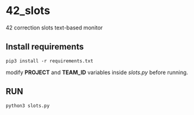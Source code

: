 # 42_slots
42 correction slots text-based monitor

## Install requirements

`pip3 install -r requirements.txt`

modify **PROJECT** and **TEAM_ID** variables inside *slots.py* before running.

## RUN

`python3 slots.py`
